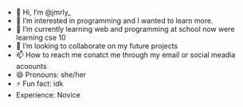 - 👋 Hi, I’m @jmrly_
- 👀 I’m interested in programming and I wanted to learn more.
- 🌱 I’m currently learning web and programming at school now were learning cse 10
- 💞️ I’m looking to collaborate on my future projects 
- 📫 How to reach me conatct me through my email or social meadia acoounts
- 😄 Pronouns: she/her
- ⚡ Fun fact: idk
- Experience: Novice

<!---
jmrly09/jmrly09 is a ✨ special ✨ repository because its `README.md` (this file) appears on your GitHub profile.
You can click the Preview link to take a look at your changes.
--->
